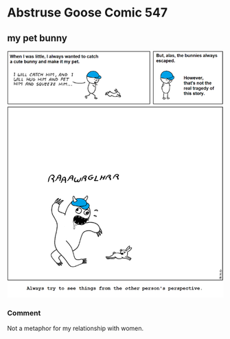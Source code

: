 # Abstruse Goose Comic 547
## my pet bunny

![image](comics/i_hereby_declare_that_all_cute_bunnies_be_classified_as_nonhuman_persons.png)
### Comment
Not a metaphor for my relationship with women.
